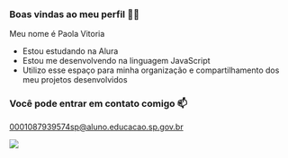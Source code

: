 ### Boas vindas ao meu perfil 💙💙

Meu nome é Paola Vitoria

- Estou estudando na Alura
- Estou me desenvolvendo na linguagem JavaScript
- Utilizo esse espaço para minha organização e compartilhamento dos meu projetos desenvolvidos

### Você pode entrar em contato comigo 📫

0001087939574sp@aluno.educacao.sp.gov.br

![](https://media1.tenor.com/m/IIxvyrhdmJEAAAAC/love-hearts.gif)
